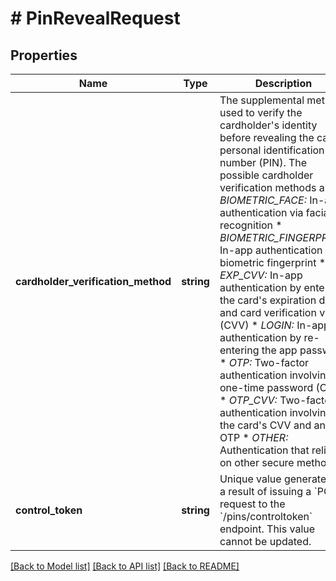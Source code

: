 # # PinRevealRequest

## Properties

Name | Type | Description | Notes
------------ | ------------- | ------------- | -------------
**cardholder_verification_method** | **string** | The supplemental method used to verify the cardholder&#39;s identity before revealing the card&#39;s personal identification number (PIN).  The possible cardholder verification methods are:  * *BIOMETRIC_FACE:* In-app authentication via facial recognition * *BIOMETRIC_FINGERPRINT:* In-app authentication via biometric fingerprint * *EXP_CVV:* In-app authentication by entering the card&#39;s expiration date and card verification value (CVV) * *LOGIN:* In-app authentication by re-entering the app password * *OTP:* Two-factor authentication involving a one-time password (OTP) * *OTP_CVV:* Two-factor authentication involving the card&#39;s CVV and an OTP * *OTHER:* Authentication that relies on other secure methods |
**control_token** | **string** | Unique value generated as a result of issuing a &#x60;POST&#x60; request to the &#x60;/pins/controltoken&#x60; endpoint. This value cannot be updated. |

[[Back to Model list]](../../README.md#models) [[Back to API list]](../../README.md#endpoints) [[Back to README]](../../README.md)
